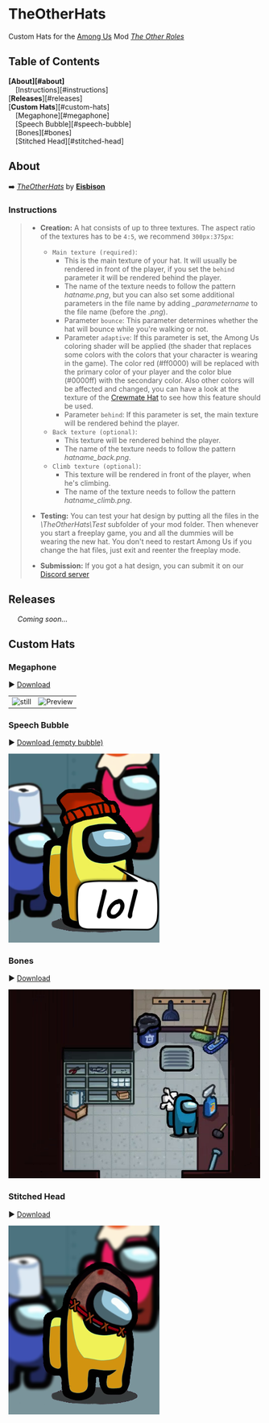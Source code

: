 # TheOtherHats
Custom Hats for the [Among Us](https://innersloth.com/gameAmongUs.php) Mod *[The Other Roles](https://github.com/Eisbison/TheOtherRoles)*

## Table of Contents

**[About][#about]**    
&emsp;[Instructions][#instructions]    
[**Releases**][#releases]    
[**Custom Hats**][#custom-hats]    
&emsp;[Megaphone][#megaphone]    
&emsp;[Speech Bubble][#speech-bubble]    
&emsp;[Bones][#bones]    
&emsp;[Stitched Head][#stitched-head]    

## About

:arrow_right: [*TheOtherHats*](https://github.com/Eisbison/TheOtherRoles#custom-hats) by [**Eisbison**](https://github.com/Eisbison)

### Instructions

> - **Creation:** A hat consists of up to three textures. The aspect ratio of the textures has to be `4:5`, we recommend `300px:375px`:
>   - `Main texture (required)`:
>     - This is the main texture of your hat. It will usually be rendered in front of the player, if you set the `behind` parameter it will be rendered behind the player.
>     - The name of the texture needs to follow the pattern *hatname.png*, but you can also set some additional parameters in the file name by adding *_parametername* to the file name (before the *.png*).
>     - Parameter `bounce`: This parameter determines whether the hat will bounce while you're walking or not.
>     - Parameter `adaptive`: If this parameter is set, the Among Us coloring shader will be applied (the shader that replaces some colors with the colors that your character is wearing in the game). The color red (#ff0000) will be replaced with the primary color of your player and the color blue (#0000ff) with the secondary color. Also other colors will be affected and changed, you can have a look at the texture of the [Crewmate Hat](https://static.wikia.nocookie.net/among-us-wiki/images/e/e0/Crewmate_hat.png) to see how this feature should be used.
>     - Parameter `behind`: If this parameter is set, the main texture will be rendered behind the player.
>   - `Back texture (optional)`:
>     - This texture will be rendered behind the player.
>     - The name of the texture needs to follow the pattern *hatname_back.png*.
>   - `Climb texture (optional)`:
>     - This texture will be rendered in front of the player, when he's climbing.
>     - The name of the texture needs to follow the pattern *hatname_climb.png*.
> - **Testing:** You can test your hat design by putting all the files in the *\TheOtherHats\Test* subfolder of your mod folder. Then whenever you start a freeplay game, you and all the dummies will be wearing the new hat. You don't need to restart Among Us if you change the hat files, just exit and reenter the freeplay mode.
>
> - **Submission:** If you got a hat design, you can submit it on our [Discord server](https://discord.gg/77RkMJHWsM)

## Releases

&emsp; *Coming soon…*

## Custom Hats

### Megaphone

► [Download](resources/hats/megaphone)

|                                                              |                                       |
| ------------------------------------------------------------ | ------------------------------------- |
| ![still](C:\Users\Schiegl\Files\Bilder\35_Screenshots\demo_megaphone-still.png) | ![Preview](images/demo_megaphone.gif) |



### Speech Bubble

► [Download (empty bubble)](resources/hats/speech-bubble/speech-bubble_bounce.png)

![Preview](images/demo_speech-bubble.png)

### Bones

► [Download](resources/hats/bones)

![Preview](images/demo_bones.png)

### Stitched Head

► [Download](resources/hats/stitched/stitched.png)

![Preview](images/demo_stitched.png)

